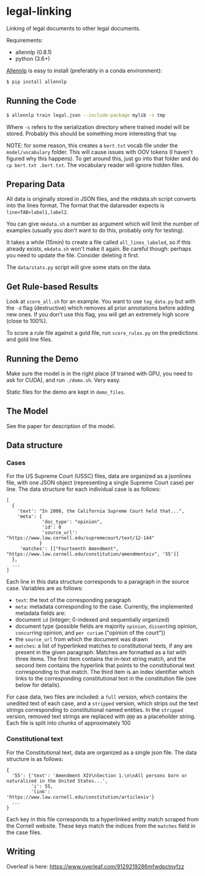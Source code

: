 # legal-linking
Linking of legal documents to other legal documents.

Requirements:
* allennlp (0.8.1)
* python (3.6+)

[Allennlp](https://github.com/allenai/allennlp/) is easy to install (preferably in a conda environment):
```bash
$ pip install allennlp
```

## Running the Code

```bash
$ allennlp train legal.json --include-package mylib -s tmp
```
Where `-s` refers to the serialization directory where trained model will be stored. 
Probably this should be something more interesting that `tmp`

NOTE: for some reason, this creates a `bert.txt` vocab file under the `model/vocabulary` folder. This 
will cause issues with OOV tokens (I haven't figured why this happens). To get around this, just go into
that folder and do `cp bert.txt .bert.txt`. The vocabulary reader will ignore hidden files.


## Preparing Data

All data is originally stored in JSON files, and the mkdata.sh script converts into
the lines format. The format that the datareader expects is `line<TAB>label1,label2`.

You can give `mkdata.sh` a number as argument which will limit the number of examples (usually
you don't want to do this, probably only for testing).

It takes a while (15min) to create a file called `all_lines_labeled`, so if this already exists, `mkdata.sh`
won't make it again. Be careful though: perhaps you need to update the file. Consider deleting
it first.

The `data/stats.py` script will give some stats on the data.

## Get Rule-based Results
Look at `score_all.sh` for an example. You want to use `tag_data.py` but with the `-d` flag (destructive)
which removes all prior annotations before adding new ones. If you don't use this flag, you 
will get an extremely high score (close to 100%).

To score a rule file against a gold file, run `score_rules.py` on the predictions and 
gold line files.


## Running the Demo
Make sure the model is in the right place (if trained with GPU, you need to ask for CUDA), and 
run `./demo.sh`. Very easy.

Static files for the demo are kept in `demo_files`.

## The Model
See the paper for description of the model.


## Data structure

### Cases
For the US Supreme Court (USSC) files, data are organized as a jsonlines file, with one JSON object (representing a single Supreme Court case) per line. The data structure for each individual case is as follows:

```
[
  {
    'text': "In 2008, the California Supreme Court held that...",
    'meta': {
             'doc_type': "opinion",
             'id': 0
             'source_url': "https://www.law.cornell.edu/supremecourt/text/12-144"
            }
     'matches': [["Fourteenth Amendment", "https://www.law.cornell.edu/constitution/amendmentxiv", '55']]
  }, 
  ...
]
```

Each line in this data structure corresponds to a paragraph in the source case. Variables are as follows:
* `text`: the text of the corresponding paragraph
* `meta`: metadata corresponding to the case. Currently, the implemented metadata fields are:
 * document `id` (integer; 0-indexed and sequentially organized) 
 * document type (possible fields are majority `opinion`, `dissent`ing opinion, `concur`ring opinion, and `per curiam` ("opinion of the court"))
 * the `source_url` from which the document was drawn
* `matches`: a list of hyperlinked matches to constitutional texts, if any are present in the given paragraph. Matches are formatted as a list with three items. The first item contains the in-text string match, and the second item contains the hyperlink that points to the constitutional text corresponding to that match. The third item is an index identifier which links to the corresponding constitutional text in the constitution file (see below for details).

For case data, two files are included: a `full` version, which contains the unedited text of each case, and a `stripped` version, which strips out the text strings corresponding to constitutional named entities. In the `stripped` version, removed text strings are replaced with `@@@` as a placeholder string. Each file is split into chunks of approximately 100

### Constitutional text
For the Constitutional text, data are organized as a single json file. The data structure is as follows:

```
{
  '55': {'text': 'Amendment XIV\nSection 1.\n\nAll persons born or naturalized in the United States...',
         'i': 55,
         'link': 'https://www.law.cornell.edu/constitution/articlexiv'}
  ...
}
```

Each key in this file corresponds to a hyperlinked entity match scraped from the Cornell website. These keys match the indices from the `matches` field in the case files.

## Writing

Overleaf is here: https://www.overleaf.com/9129219286mfwdpctnyfzz

